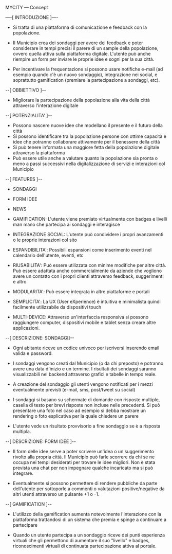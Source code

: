 MYCITY — Concept

—-[ INTRODUZIONE ]—-

- Si tratta di una piattaforma di comunicazione e feedback con la popolazione.

- Il Municipio crea dei sondaggi per avere dei feedback e poter considerare in tempi precisi il parere di un sample della popolazione, ovvero quella attiva sulla piattaforma digitale. L'utente può anche riempire un form per inviare le proprie idee e sogni per la sua città.

- Per incentivare la frequentazione si possono usare notifiche e-mail (ad esempio quando c'è un nuovo sondaggio), integrazione nei social, e soprattutto gamification (premiare la partecipazione a sondaggi, etc).



--[ OBBIETTIVO ]--
- Migliorare la partecipazione della popolazione alla vita della città attraverso l'interazione digitale


--[ POTENZIALITA' ]--
- Possono nascere nuove idee che modellano il presente e il futuro della città
- Si possono identificare tra la popolazione persone con ottime capacità e idee che potranno collaborare attivamente per il benessere della città
- Si può tenere informata una maggiore fetta della popolazione digitale attraverso la piattaforma
- Può essere utile anche a valutare quanto la popolazione sia pronta o meno a passi successivi nella digitalizzazione di servizi e interazioni col Municipio



--[ FEATURES ]--

- SONDAGGI
- FORM IDEE
- NEWS

- GAMIFICATION: L'utente viene premiato virtualmente con badges e livelli man mano che partecipa ai sondaggi e interagisce
- INTEGRAZIONE SOCIAL: L'utente può condividere i propri avanzamenti o le proprie interazioni col sito
- ESPANDIBILITA': Possibili espansioni come inserimento eventi nel calendario dell'utente, eventi, etc
- RIUSABILITA': Può essere utilizzata con minime modifiche per altre città. Può essere adattata anche commercialmente da aziende che vogliono avere un contatto con i propri clienti attraverso feedback, suggerimenti e altro
- MODULARITA': Può essere integrata in altre piattaforme e portali
- SEMPLICITA': La UX (User eXperience) è intuitiva e minimalista quindi facilmente utilizzabile da dispositivi touch
- MULTI-DEVICE: Attraverso un'interfaccia responsiva si possono raggiungere computer, dispositivi mobile e tablet senza creare altre applicazioni.



--[ DESCRIZIONE: SONDAGGI]--

- Ogni abitante riceve un codice univoco per iscriversi inserendo email valida e password.

- I sondaggi vengono creati dal Municipio (o da chi preposto) e potranno avere una data d'inizio e un termine. I risultati dei sondaggi saranno visualizzabili nel backend attraverso grafici e tabelle in tempo reale. 

- A creazione del sondaggio gli utenti vengono notificati per i mezzi eventualmente previsti (e-mail, sms, post/tweet su social)  

- I sondaggi si basano su schermate di domande con risposte multiple, casella di testo per brevi risposte non incluse nelle precedenti. Si può presentare una foto nel caso ad esempio si debba mostrare un rendering o foto esplicativa per la quale chiedere un parere

- L'utente vede un risultato provvisorio a fine sondaggio se è a risposta multipla.



--[ DESCRIZIONE: FORM IDEE ]--

- Il form delle idee serve a poter scrivere un'idea o un suggerimento rivolto alla propria città. Il Municipio può farle scorrere da chi se ne occupa nei tempi desiderati per trovare le idee migliori. Non è stata prevista una chat per non impegnare qualche incaricato ma si può integrare.

- Eventualmente si possono permettere di rendere pubbliche da parte dell'utente per sottoporle a commenti o valutazioni positive/negative da altri utenti attraverso un pulsante +1 o -1.



--[ GAMIFICATION ]--

- L'utilizzo della gamification aumenta notevolmente l'interazione con la piattaforma trattandosi di un sistema che premia e spinge a continuare a partecipare

- Quando un utente partecipa a un sondaggio riceve dei punti esperienza virtuali che gli permettono di aumentare il suo "livello" e badges, riconoscimenti virtuali di continuata partecipazione attiva al portale. 
